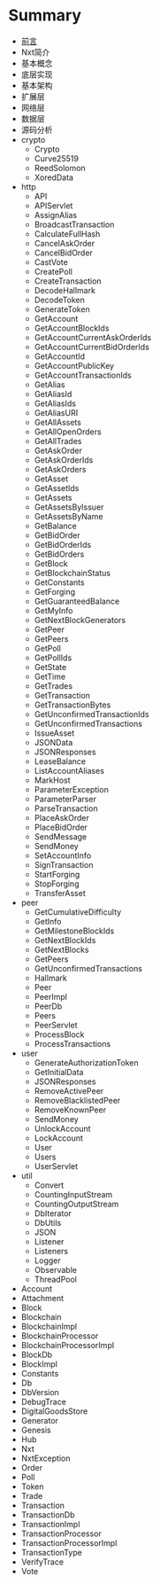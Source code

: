 # Summary

* [前言](README.md)
* Nxt简介
* 基本概念
* 底层实现
* 基本架构
 * 扩展层
 * 网络层
 * 数据层    
* 源码分析
 * crypto
   * Crypto
   * Curve25519
   * ReedSolomon
   * XoredData 
 * http
   * API 
   * APIServlet
   * AssignAlias
   * BroadcastTransaction
   * CalculateFullHash
   * CancelAskOrder
   * CancelBidOrder
   * CastVote
   * CreatePoll
   * CreateTransaction
   * DecodeHallmark
   * DecodeToken
   * GenerateToken
   * GetAccount
   * GetAccountBlockIds
   * GetAccountCurrentAskOrderIds
   * GetAccountCurrentBidOrderIds
   * GetAccountId
   * GetAccountPublicKey
   * GetAccountTransactionIds
   * GetAlias
   * GetAliasId
   * GetAliasIds
   * GetAliasURI
   * GetAllAssets
   * GetAllOpenOrders
   * GetAllTrades
   * GetAskOrder
   * GetAskOrderIds
   * GetAskOrders
   * GetAsset
   * GetAssetIds
   * GetAssets
   * GetAssetsByIssuer
   * GetAssetsByName
   * GetBalance
   * GetBidOrder
   * GetBidOrderIds
   * GetBidOrders
   * GetBlock
   * GetBlockchainStatus
   * GetConstants
   * GetForging
   * GetGuaranteedBalance
   * GetMyInfo
   * GetNextBlockGenerators
   * GetPeer
   * GetPeers
   * GetPoll
   * GetPollIds
   * GetState
   * GetTime
   * GetTrades
   * GetTransaction
   * GetTransactionBytes
   * GetUnconfirmedTransactionIds
   * GetUnconfirmedTransactions
   * IssueAsset
   * JSONData
   * JSONResponses
   * LeaseBalance
   * ListAccountAliases
   * MarkHost
   * ParameterException
   * ParameterParser
   * ParseTransaction
   * PlaceAskOrder
   * PlaceBidOrder
   * SendMessage
   * SendMoney
   * SetAccountInfo
   * SignTransaction
   * StartForging
   * StopForging
   * TransferAsset
 * peer
   * GetCumulativeDifficulty
   * GetInfo
   * GetMilestoneBlockIds
   * GetNextBlockIds
   * GetNextBlocks
   * GetPeers
   * GetUnconfirmedTransactions
   * Hallmark
   * Peer
   * PeerImpl
   * PeerDb
   * Peers
   * PeerServlet
   * ProcessBlock
   * ProcessTransactions  
 * user
   * GenerateAuthorizationToken
   * GetInitialData
   * JSONResponses
   * RemoveActivePeer
   * RemoveBlacklistedPeer
   * RemoveKnownPeer
   * SendMoney
   * UnlockAccount
   * LockAccount
   * User
   * Users
   * UserServlet  
 * util
   * Convert
   * CountingInputStream
   * CountingOutputStream
   * DbIterator
   * DbUtils
   * JSON
   * Listener
   * Listeners
   * Logger
   * Observable
   * ThreadPool
 * Account
 * Attachment
 * Block
 * Blockchain
 * BlockchainImpl
 * BlockchainProcessor
 * BlockchainProcessorImpl
 * BlockDb
 * BlockImpl
 * Constants
 * Db
 * DbVersion
 * DebugTrace
 * DigitalGoodsStore
 * Generator
 * Genesis
 * Hub
 * Nxt
 * NxtException
 * Order
 * Poll
 * Token
 * Trade
 * Transaction
 * TransactionDb
 * TransactionImpl
 * TransactionProcessor
 * TransactionProcessorImpl
 * TransactionType
 * VerifyTrace
 * Vote
 
 
 



